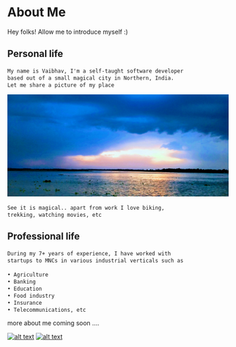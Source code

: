# About Me

Hey folks! Allow me to introduce myself :) 

## Personal life
```text
My name is Vaibhav, I'm a self-taught software developer
based out of a small magical city in Northern, India.
Let me share a picture of my place
```

![ganga](./assets/img/magical_ganga.jpg)

```text
See it is magical.. apart from work I love biking,
trekking, watching movies, etc 
```

## Professional life
```text
During my 7+ years of experience, I have worked with
startups to MNCs in various industrial verticals such as
 
• Agriculture
• Banking
• Education
• Food industry
• Insurance
• Telecommunications, etc
```

more about me coming soon ....

[![alt text][1.1]][1]
[![alt text][6.1]][6]

[1.1]: http://i.imgur.com/tXSoThF.png
[6.1]: http://i.imgur.com/0o48UoR.png

[1]: https://twitter.com/JaIn10VaIbHaV
[6]: https://github.com/vaibhav-jain
